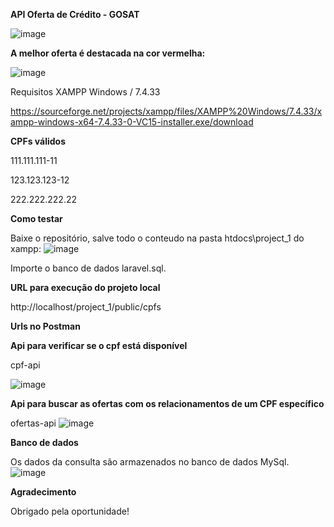 <b>API Oferta de Crédito - GOSAT</b>

![image](https://github.com/epontello/Oferta_de_Credito/assets/131972811/7f73642d-7470-4097-8f28-5139af57b4f0)

<b>A melhor oferta é destacada na cor vermelha:</b>

![image](https://github.com/epontello/Oferta_de_Credito/assets/131972811/b3445ed6-2498-4780-8119-5fc557b62eb3)

Requisitos
XAMPP Windows / 7.4.33 

https://sourceforge.net/projects/xampp/files/XAMPP%20Windows/7.4.33/xampp-windows-x64-7.4.33-0-VC15-installer.exe/download

<b>CPFs válidos</b>

111.111.111-11

123.123.123-12

222.222.222.22


<b>Como testar</b>

Baixe o repositório, salve todo o conteudo na pasta htdocs\project_1 do xampp:
![image](https://github.com/epontello/Oferta_de_Credito/assets/131972811/aa186a75-357e-4942-83c0-5081128bd900)

Importe o banco de dados laravel.sql.

<b>URL para execução do projeto local</b>

http://localhost/project_1/public/cpfs

<b>Urls no Postman</b>

<b>Api para verificar se o cpf está disponível</b>

cpf-api

![image](https://github.com/epontello/Oferta_de_Credito/assets/131972811/c466c7d4-d754-47eb-95f2-b609bab6e13f)

<b>Api para buscar as ofertas com os relacionamentos de um CPF específico</b>

ofertas-api
![image](https://github.com/epontello/Oferta_de_Credito/assets/131972811/93201e4d-3460-4bce-8665-bc4e7b0dff3b)

<b>Banco de dados</b>

Os dados da consulta são armazenados no banco de dados MySql.
![image](https://github.com/epontello/Oferta_de_Credito/assets/131972811/89739b9e-c565-4d2d-a5de-b5ee583a78d4)



<b>Agradecimento</b>

Obrigado pela oportunidade!
